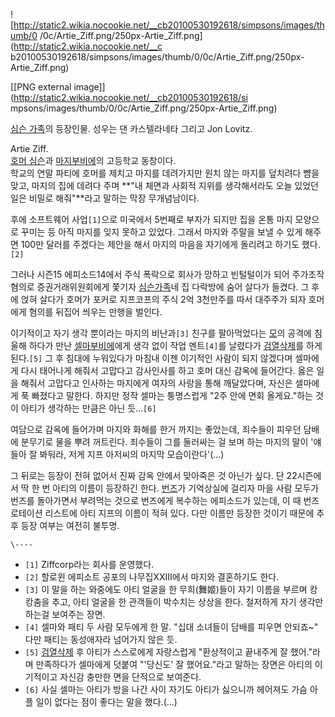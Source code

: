 ![http://static2.wikia.nocookie.net/__cb20100530192618/simpsons/images/thumb/0
/0c/Artie_Ziff.png/250px-Artie_Ziff.png](http://static2.wikia.nocookie.net/__c
b20100530192618/simpsons/images/thumb/0/0c/Artie_Ziff.png/250px-
Artie_Ziff.png)

[[PNG external image]](http://static2.wikia.nocookie.net/__cb20100530192618/si
mpsons/images/thumb/0/0c/Artie_Ziff.png/250px-Artie_Ziff.png)

  
[심슨 가족](%EC%8B%AC%EC%8A%A8%20%EA%B0%80%EC%A1%B1.md)의 등장인물. 성우는 댄 카스텔라네타 그리고
Jon Lovitz.

Artie Ziff.  
[호머 심슨](%ED%98%B8%EB%A8%B8%20%EC%8B%AC%EC%8A%A8.md)과 [마지부비에](%EB%A7%88%EC%A7%80%20%EC%8B%AC%EC%8A%A8.md)의 고등학교 동창이다.  
학교의 연말 파티에 호머를 제치고 마지를 데려가지만 원치 않는 마지를 덮치려다 뺨을 맞고, 마지의 집에 데려다 주며 **"내 체면과 사회적
지위를 생각해서라도 오늘 있었던 일은 비밀로 해줘"**라고 말하는 막장 무개념남이다.

후에 소프트웨어 사업`[1]`으로 미국에서 5번째로 부자가 되지만 집을 온통 마지 모양으로 꾸미는 등 아직 마지를 잊지 못하고 있었다.
그래서 마지와 주말을 보낼 수 있게 해주면 100만 달러를 주겠다는 제안을 해서 마지의 마음을 자기에게 돌리려고 하기도 했다.`[2]`

그러나 시즌15 에피소드14에서 주식 폭락으로 회사가 망하고 빈털털이가 되어 주가조작 혐의로 증권거래위원회에게 쫓기자
[심슨가족](%EC%8B%AC%EC%8A%A8%EA%B0%80%EC%A1%B1.md)네 집 다락방에 숨어 살다가 들켰다. 그 후에 얹혀
살다가 호머가 포커로 지프코프의 주식 2억 3천만주를 따서 대주주가 되자 호머에게 혐의를 뒤집어 씌우는 만행을 벌인다.

이기적이고 자기 생각 뿐이라는 마지의 비난과`[3]` 친구를 팔아먹었다는
[모](%EB%AA%A8%20%EC%8B%9C%EC%A6%90%EB%9E%99.md)의 공격에 침울해 하다가 만난 [셀마부비에](%EC%85%80%EB%A7%88%20%EB%B6%80%EB%B9%84%EC%97%90.md)에게 생각 없이 작업
멘트`[4]`를 날렸다가 [검열삭제](%EC%84%B9%EC%8A%A4.md)를 하게 된다.`[5]` 그 후 침대에 누워있다가 마침내
이젠 이기적인 사람이 되지 않겠다며 셀마에게 다시 태어나게 해줘서 고맙다고 감사인사를 하고 호머 대신 감옥에 들어간다. 옳은 일을 해줘서
고맙다고 인사하는 마지에게 여자의 사랑을 통해 깨달았다며, 자신은 셀마에게 푹 빠졌다고 말한다. 하지만 정작 셀마는 퉁명스럽게 "2주 안에
면회 올게요."하는 것이 아티가 생각하는 만큼은 아닌 듯...`[6]`

여담으로 감옥에 들어가며 마지와 화해를 한거 까지는 좋았는데, 죄수들이 피우던 담배에 분무기로 물을 뿌려 꺼트린다. 죄수들이 그를 둘러싸는
걸 보며 하는 마지의 말이 '얘들아 잘 봐둬라, 저게 지프 아저씨의 마지막 모습이란다'(...)

그 뒤로는 등장이 전혀 없어서 진짜 감옥 안에서 맞아죽은 것 아닌가 싶다. 단 22시즌에서 딱 한 번 아티의 이름이 등장하긴 한다.
[번즈](%EB%B2%88%EC%A6%88.md)가 기억상실에 걸리자 마을 사람 모두가 번즈를 돌아가면서 부려먹는 것으로 번즈에게
복수하는 에피소드가 있는데, 이 때 번즈 로테이션 리스트에 아티 지프의 이름이 적혀 있다. 다만 이름만 등장한 것이기 때문에 추후 등장
여부는 여전히 불투명.

`\----`

  * `[1]` Ziffcorp라는 회사를 운영했다.
  * `[2]` 할로윈 에피소트 공포의 나무집XXIII에서 마지와 결혼하기도 한다.
  * `[3]` 이 말을 하는 와중에도 아티 얼굴을 한 무희(舞姬)들이 자기 이름을 부르며 캉캉춤을 추고, 아티 얼굴을 한 관객들이 박수치는 상상을 한다. 철저하게 자기 생각만 하는걸 보여주는 장면.
  * `[4]` 셀마와 패티 두 사람 모두에게 한 말. "십대 소녀들이 담배를 피우면 안되죠~" 다만 패티는 동성애자라 넘어가지 않은 듯.
  * `[5]` [검열삭제](%EC%84%B9%EC%8A%A4.md) 후 아티가 스스로에게 자랑스럽게 "환상적이고 끝내주게 잘 했어."라며 만족하다가 셀마에게 덧붙여 "'당신도' 잘 했어요."라고 말하는 장면은 아티의 이기적이고 자신감 충만한 면을 단적으로 보여준다.
  * `[6]` 사실 셀마는 아티가 방을 나간 사이 자기도 아티가 싫으니까 헤어져도 가슴 아플 일이 없다는 점이 좋다는 말을 했다.(...)

